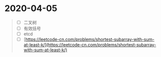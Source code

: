 # 2020-04-05

> * [ ] 二叉树
> * [ ] 有效括号
> * [ ] etcd
> * [ ] [https://leetcode-cn.com/problems/shortest-subarray-with-sum-at-least-k/](https://leetcode-cn.com/problems/shortest-subarray-with-sum-at-least-k/)



